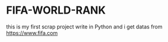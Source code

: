 # FIFA-WORLD-RANK
this is my first scrap project write in Python and i get datas from https://www.fifa.com
